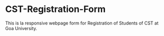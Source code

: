 # CST-Registration-Form
This is la responsive webpage form for Registration of Students of CST at Goa University.
